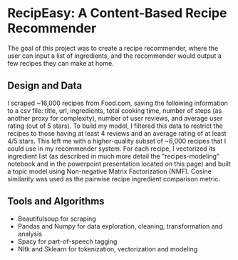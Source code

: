 # RecipEasy: A Content-Based Recipe Recommender 

The goal of this project was to create a recipe recommender, where the user can input a list of ingredients, and the recommender would output a few recipes they can make at home. 

## Design and Data

I scraped ~16,000 recipes from Food.com, saving the following information to a csv file:  title, url, ingredients, total cooking time, number of steps (as another proxy for complexity), number of user reviews, and average user rating (out of 5 stars).  To build my model, I filtered this data to restrict the recipes to those having at least 4 reviews and an average rating of at least 4/5 stars.  This left me with a higher-quality subset of ~6,000 recipes that I could use in my recommender system.   For each recipe, I vectorized its ingredient list (as described in much more detail the "recipes-modeling" notebook and in the powerpoint presentation located on this page) and built a topic model using Non-negative Matrix Factorization (NMF).  Cosine similarity was used as the pairwise recipe ingredient comparison metric. 

## Tools and Algorithms

- Beautifulsoup for scraping
- Pandas and Numpy for data exploration, cleaning, transformation and analysis
- Spacy for part-of-speech tagging
- Nltk and Sklearn for tokenization, vectorization and modeling 


